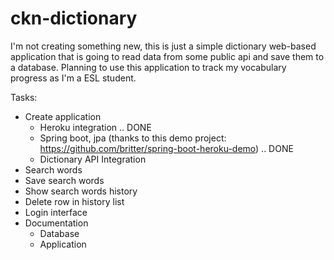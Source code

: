 # ckn-dictionary

I'm not creating something new, this is just a simple dictionary web-based application that is going to read data from some public api and save them to a database.
Planning to use this application to track my vocabulary progress as I'm a ESL student.

Tasks:

- Create application
  - Heroku integration .. DONE
  - Spring boot, jpa (thanks to this demo project: https://github.com/britter/spring-boot-heroku-demo) .. DONE
  - Dictionary API Integration
- Search words
- Save search words
- Show search words history
- Delete row in history list
- Login interface
- Documentation
  - Database
  - Application
